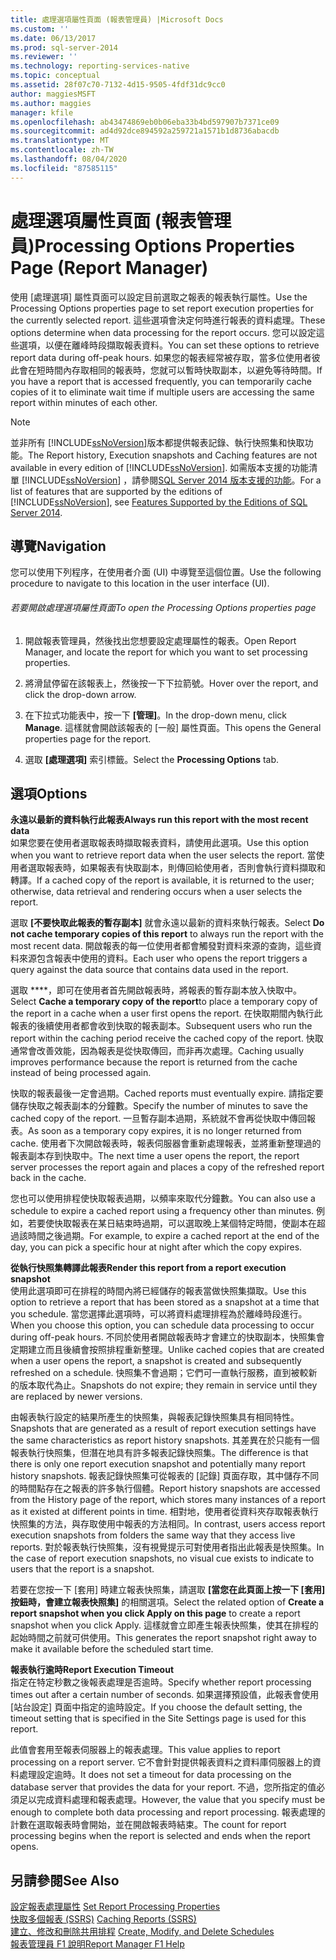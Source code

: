 ```yaml
---
title: 處理選項屬性頁面 (報表管理員) |Microsoft Docs
ms.custom: ''
ms.date: 06/13/2017
ms.prod: sql-server-2014
ms.reviewer: ''
ms.technology: reporting-services-native
ms.topic: conceptual
ms.assetid: 28f07c70-7132-4d15-9505-4fdf31dc9cc0
author: maggiesMSFT
ms.author: maggies
manager: kfile
ms.openlocfilehash: ab43474869eb0b06eba33b4bd597907b7371ce09
ms.sourcegitcommit: ad4d92dce894592a259721a1571b1d8736abacdb
ms.translationtype: MT
ms.contentlocale: zh-TW
ms.lasthandoff: 08/04/2020
ms.locfileid: "87585115"
---
```

# <a name="processing-options-properties-page-report-manager"></a><span data-ttu-id="1bdb0-102">處理選項屬性頁面 (報表管理員)</span><span class="sxs-lookup"><span data-stu-id="1bdb0-102">Processing Options Properties Page (Report Manager)</span></span>
  <span data-ttu-id="1bdb0-103">使用 [處理選項] 屬性頁面可以設定目前選取之報表的報表執行屬性。</span><span class="sxs-lookup"><span data-stu-id="1bdb0-103">Use the Processing Options properties page to set report execution properties for the currently selected report.</span></span> <span data-ttu-id="1bdb0-104">這些選項會決定何時進行報表的資料處理。</span><span class="sxs-lookup"><span data-stu-id="1bdb0-104">These options determine when data processing for the report occurs.</span></span> <span data-ttu-id="1bdb0-105">您可以設定這些選項，以便在離峰時段擷取報表資料。</span><span class="sxs-lookup"><span data-stu-id="1bdb0-105">You can set these options to retrieve report data during off-peak hours.</span></span> <span data-ttu-id="1bdb0-106">如果您的報表經常被存取，當多位使用者彼此會在短時間內存取相同的報表時，您就可以暫時快取副本，以避免等待時間。</span><span class="sxs-lookup"><span data-stu-id="1bdb0-106">If you have a report that is accessed frequently, you can temporarily cache copies of it to eliminate wait time if multiple users are accessing the same report within minutes of each other.</span></span>  
  
> [!NOTE]  
>  <span data-ttu-id="1bdb0-107">並非所有 [!INCLUDE[ssNoVersion](../includes/ssnoversion-md.md)]版本都提供報表記錄、執行快照集和快取功能。</span><span class="sxs-lookup"><span data-stu-id="1bdb0-107">The Report history, Execution snapshots and Caching features are not available in every edition of [!INCLUDE[ssNoVersion](../includes/ssnoversion-md.md)].</span></span> <span data-ttu-id="1bdb0-108">如需版本支援的功能清單 [!INCLUDE[ssNoVersion](../includes/ssnoversion-md.md)] ，請參閱[SQL Server 2014 版本支援的功能](../../2014/getting-started/features-supported-by-the-editions-of-sql-server-2014.md)。</span><span class="sxs-lookup"><span data-stu-id="1bdb0-108">For a list of features that are supported by the editions of [!INCLUDE[ssNoVersion](../includes/ssnoversion-md.md)], see [Features Supported by the Editions of SQL Server 2014](../../2014/getting-started/features-supported-by-the-editions-of-sql-server-2014.md).</span></span>  
  
## <a name="navigation"></a><span data-ttu-id="1bdb0-109">導覽</span><span class="sxs-lookup"><span data-stu-id="1bdb0-109">Navigation</span></span>  
 <span data-ttu-id="1bdb0-110">您可以使用下列程序，在使用者介面 (UI) 中導覽至這個位置。</span><span class="sxs-lookup"><span data-stu-id="1bdb0-110">Use the following procedure to navigate to this location in the user interface (UI).</span></span>  
  
###### <a name="to-open-the-processing-options-properties-page"></a><span data-ttu-id="1bdb0-111">若要開啟處理選項屬性頁面</span><span class="sxs-lookup"><span data-stu-id="1bdb0-111">To open the Processing Options properties page</span></span>  
  
1.  <span data-ttu-id="1bdb0-112">開啟報表管理員，然後找出您想要設定處理屬性的報表。</span><span class="sxs-lookup"><span data-stu-id="1bdb0-112">Open Report Manager, and locate the report for which you want to set processing properties.</span></span>  
  
2.  <span data-ttu-id="1bdb0-113">將滑鼠停留在該報表上，然後按一下下拉箭號。</span><span class="sxs-lookup"><span data-stu-id="1bdb0-113">Hover over the report, and click the drop-down arrow.</span></span>  
  
3.  <span data-ttu-id="1bdb0-114">在下拉式功能表中，按一下 **[管理]**。</span><span class="sxs-lookup"><span data-stu-id="1bdb0-114">In the drop-down menu, click **Manage**.</span></span> <span data-ttu-id="1bdb0-115">這樣就會開啟該報表的 [一般] 屬性頁面。</span><span class="sxs-lookup"><span data-stu-id="1bdb0-115">This opens the General properties page for the report.</span></span>  
  
4.  <span data-ttu-id="1bdb0-116">選取 **[處理選項]** 索引標籤。</span><span class="sxs-lookup"><span data-stu-id="1bdb0-116">Select the **Processing Options** tab.</span></span>  
  
## <a name="options"></a><span data-ttu-id="1bdb0-117">選項</span><span class="sxs-lookup"><span data-stu-id="1bdb0-117">Options</span></span>  
 <span data-ttu-id="1bdb0-118">**永遠以最新的資料執行此報表**</span><span class="sxs-lookup"><span data-stu-id="1bdb0-118">**Always run this report with the most recent data**</span></span>  
 <span data-ttu-id="1bdb0-119">如果您要在使用者選取報表時擷取報表資料，請使用此選項。</span><span class="sxs-lookup"><span data-stu-id="1bdb0-119">Use this option when you want to retrieve report data when the user selects the report.</span></span> <span data-ttu-id="1bdb0-120">當使用者選取報表時，如果報表有快取副本，則傳回給使用者，否則會執行資料擷取和轉譯。</span><span class="sxs-lookup"><span data-stu-id="1bdb0-120">If a cached copy of the report is available, it is returned to the user; otherwise, data retrieval and rendering occurs when a user selects the report.</span></span>  
  
 <span data-ttu-id="1bdb0-121">選取 **[不要快取此報表的暫存副本]** 就會永遠以最新的資料來執行報表。</span><span class="sxs-lookup"><span data-stu-id="1bdb0-121">Select **Do not cache temporary copies of this report** to always run the report with the most recent data.</span></span> <span data-ttu-id="1bdb0-122">開啟報表的每一位使用者都會觸發對資料來源的查詢，這些資料來源包含報表中使用的資料。</span><span class="sxs-lookup"><span data-stu-id="1bdb0-122">Each user who opens the report triggers a query against the data source that contains data used in the report.</span></span>  
  
 <span data-ttu-id="1bdb0-123">選取 \*\*\*\*，即可在使用者首先開啟報表時，將報表的暫存副本放入快取中。</span><span class="sxs-lookup"><span data-stu-id="1bdb0-123">Select **Cache a temporary copy of the report**to place a temporary copy of the report in a cache when a user first opens the report.</span></span> <span data-ttu-id="1bdb0-124">在快取期間內執行此報表的後續使用者都會收到快取的報表副本。</span><span class="sxs-lookup"><span data-stu-id="1bdb0-124">Subsequent users who run the report within the caching period receive the cached copy of the report.</span></span> <span data-ttu-id="1bdb0-125">快取通常會改善效能，因為報表是從快取傳回，而非再次處理。</span><span class="sxs-lookup"><span data-stu-id="1bdb0-125">Caching usually improves performance because the report is returned from the cache instead of being processed again.</span></span>  
  
 <span data-ttu-id="1bdb0-126">快取的報表最後一定會過期。</span><span class="sxs-lookup"><span data-stu-id="1bdb0-126">Cached reports must eventually expire.</span></span> <span data-ttu-id="1bdb0-127">請指定要儲存快取之報表副本的分鐘數。</span><span class="sxs-lookup"><span data-stu-id="1bdb0-127">Specify the number of minutes to save the cached copy of the report.</span></span> <span data-ttu-id="1bdb0-128">一旦暫存副本過期，系統就不會再從快取中傳回報表。</span><span class="sxs-lookup"><span data-stu-id="1bdb0-128">As soon as a temporary copy expires, it is no longer returned from cache.</span></span> <span data-ttu-id="1bdb0-129">使用者下次開啟報表時，報表伺服器會重新處理報表，並將重新整理過的報表副本存到快取中。</span><span class="sxs-lookup"><span data-stu-id="1bdb0-129">The next time a user opens the report, the report server processes the report again and places a copy of the refreshed report back in the cache.</span></span>  
  
 <span data-ttu-id="1bdb0-130">您也可以使用排程使快取報表過期，以頻率來取代分鐘數。</span><span class="sxs-lookup"><span data-stu-id="1bdb0-130">You can also use a schedule to expire a cached report using a frequency other than minutes.</span></span> <span data-ttu-id="1bdb0-131">例如，若要使快取報表在某日結束時過期，可以選取晚上某個特定時間，使副本在超過該時間之後過期。</span><span class="sxs-lookup"><span data-stu-id="1bdb0-131">For example, to expire a cached report at the end of the day, you can pick a specific hour at night after which the copy expires.</span></span>  
  
 <span data-ttu-id="1bdb0-132">**從執行快照集轉譯此報表**</span><span class="sxs-lookup"><span data-stu-id="1bdb0-132">**Render this report from a report execution snapshot**</span></span>  
 <span data-ttu-id="1bdb0-133">使用此選項即可在排程的時間內將已經儲存的報表當做快照集擷取。</span><span class="sxs-lookup"><span data-stu-id="1bdb0-133">Use this option to retrieve a report that has been stored as a snapshot at a time that you schedule.</span></span> <span data-ttu-id="1bdb0-134">當您選擇此選項時，可以將資料處理排程為於離峰時段進行。</span><span class="sxs-lookup"><span data-stu-id="1bdb0-134">When you choose this option, you can schedule data processing to occur during off-peak hours.</span></span> <span data-ttu-id="1bdb0-135">不同於使用者開啟報表時才會建立的快取副本，快照集會定期建立而且後續會按照排程重新整理。</span><span class="sxs-lookup"><span data-stu-id="1bdb0-135">Unlike cached copies that are created when a user opens the report, a snapshot is created and subsequently refreshed on a schedule.</span></span> <span data-ttu-id="1bdb0-136">快照集不會過期；它們可一直執行服務，直到被較新的版本取代為止。</span><span class="sxs-lookup"><span data-stu-id="1bdb0-136">Snapshots do not expire; they remain in service until they are replaced by newer versions.</span></span>  
  
 <span data-ttu-id="1bdb0-137">由報表執行設定的結果所產生的快照集，與報表記錄快照集具有相同特性。</span><span class="sxs-lookup"><span data-stu-id="1bdb0-137">Snapshots that are generated as a result of report execution settings have the same characteristics as report history snapshots.</span></span> <span data-ttu-id="1bdb0-138">其差異在於只能有一個報表執行快照集，但潛在地具有許多報表記錄快照集。</span><span class="sxs-lookup"><span data-stu-id="1bdb0-138">The difference is that there is only one report execution snapshot and potentially many report history snapshots.</span></span> <span data-ttu-id="1bdb0-139">報表記錄快照集可從報表的 [記錄] 頁面存取，其中儲存不同的時間點存在之報表的許多執行個體。</span><span class="sxs-lookup"><span data-stu-id="1bdb0-139">Report history snapshots are accessed from the History page of the report, which stores many instances of a report as it existed at different points in time.</span></span> <span data-ttu-id="1bdb0-140">相對地，使用者從資料夾存取報表執行快照集的方法，與存取使用中報表的方法相同。</span><span class="sxs-lookup"><span data-stu-id="1bdb0-140">In contrast, users access report execution snapshots from folders the same way that they access live reports.</span></span> <span data-ttu-id="1bdb0-141">對於報表執行快照集，沒有視覺提示可對使用者指出此報表是快照集。</span><span class="sxs-lookup"><span data-stu-id="1bdb0-141">In the case of report execution snapshots, no visual cue exists to indicate to users that the report is a snapshot.</span></span>  
  
 <span data-ttu-id="1bdb0-142">若要在您按一下 [套用] 時建立報表快照集，請選取 **[當您在此頁面上按一下 [套用] 按鈕時，會建立報表快照集]** 的相關選項。</span><span class="sxs-lookup"><span data-stu-id="1bdb0-142">Select the related option of **Create a report snapshot when you click Apply on this page** to create a report snapshot when you click Apply.</span></span> <span data-ttu-id="1bdb0-143">這樣就會立即產生報表快照集，使其在排程的起始時間之前就可供使用。</span><span class="sxs-lookup"><span data-stu-id="1bdb0-143">This generates the report snapshot right away to make it available before the scheduled start time.</span></span>  
  
 <span data-ttu-id="1bdb0-144">**報表執行逾時**</span><span class="sxs-lookup"><span data-stu-id="1bdb0-144">**Report Execution Timeout**</span></span>  
 <span data-ttu-id="1bdb0-145">指定在特定秒數之後報表處理是否逾時。</span><span class="sxs-lookup"><span data-stu-id="1bdb0-145">Specify whether report processing times out after a certain number of seconds.</span></span> <span data-ttu-id="1bdb0-146">如果選擇預設值，此報表會使用 [站台設定] 頁面中指定的逾時設定。</span><span class="sxs-lookup"><span data-stu-id="1bdb0-146">If you choose the default setting, the timeout setting that is specified in the Site Settings page is used for this report.</span></span>  
  
 <span data-ttu-id="1bdb0-147">此值會套用至報表伺服器上的報表處理。</span><span class="sxs-lookup"><span data-stu-id="1bdb0-147">This value applies to report processing on a report server.</span></span> <span data-ttu-id="1bdb0-148">它不會針對提供報表資料之資料庫伺服器上的資料處理設定逾時。</span><span class="sxs-lookup"><span data-stu-id="1bdb0-148">It does not set a timeout for data processing on the database server that provides the data for your report.</span></span> <span data-ttu-id="1bdb0-149">不過，您所指定的值必須足以完成資料處理和報表處理。</span><span class="sxs-lookup"><span data-stu-id="1bdb0-149">However, the value that you specify must be enough to complete both data processing and report processing.</span></span> <span data-ttu-id="1bdb0-150">報表處理的計數在選取報表時會開始，並在開啟報表時結束。</span><span class="sxs-lookup"><span data-stu-id="1bdb0-150">The count for report processing begins when the report is selected and ends when the report opens.</span></span>  
  
## <a name="see-also"></a><span data-ttu-id="1bdb0-151">另請參閱</span><span class="sxs-lookup"><span data-stu-id="1bdb0-151">See Also</span></span>  
 <span data-ttu-id="1bdb0-152">[設定報表處理屬性](report-server/set-report-processing-properties.md) </span><span class="sxs-lookup"><span data-stu-id="1bdb0-152">[Set Report Processing Properties](report-server/set-report-processing-properties.md) </span></span>  
 <span data-ttu-id="1bdb0-153">[快取多個報表 &#40;SSRS&#41;](report-server/caching-reports-ssrs.md) </span><span class="sxs-lookup"><span data-stu-id="1bdb0-153">[Caching Reports &#40;SSRS&#41;](report-server/caching-reports-ssrs.md) </span></span>  
 <span data-ttu-id="1bdb0-154">[建立、修改和刪除共用排程](subscriptions/create-modify-and-delete-schedules.md) </span><span class="sxs-lookup"><span data-stu-id="1bdb0-154">[Create, Modify, and Delete Schedules](subscriptions/create-modify-and-delete-schedules.md) </span></span>  
 [<span data-ttu-id="1bdb0-155">報表管理員 F1 說明</span><span class="sxs-lookup"><span data-stu-id="1bdb0-155">Report Manager F1 Help</span></span>](../../2014/reporting-services/report-manager-f1-help.md)  
  
  
